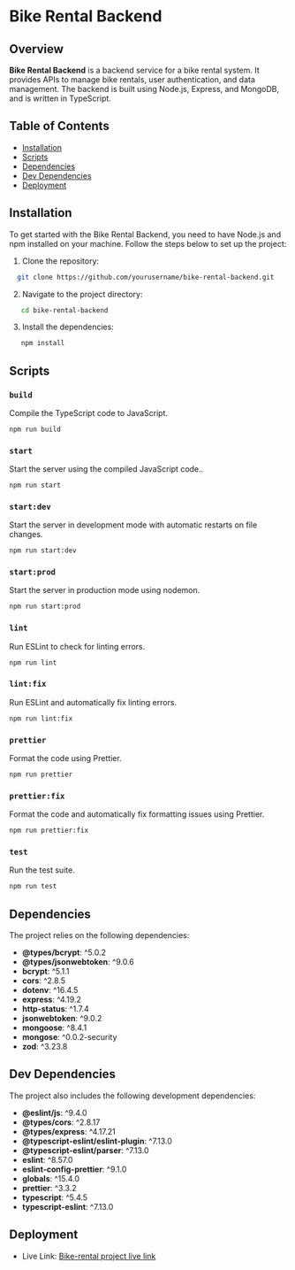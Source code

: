 # Bike Rental Backend

## Overview

**Bike Rental Backend** is a backend service for a bike rental system. It provides APIs to manage bike rentals, user authentication, and data management. The backend is built using Node.js, Express, and MongoDB, and is written in TypeScript.

## Table of Contents

- [Installation](#installation)
- [Scripts](#scripts)
- [Dependencies](#dependencies)
- [Dev Dependencies](#dev-dependencies)
- [Deployment](#deployment)

## Installation

To get started with the Bike Rental Backend, you need to have Node.js and npm installed on your machine. Follow the steps below to set up the project:

1. Clone the repository:

```bash
  git clone https://github.com/yourusername/bike-rental-backend.git
```

2. Navigate to the project directory:

```bash
   cd bike-rental-backend
```

3. Install the dependencies:

```bash
   npm install
```

## Scripts

### `build`

Compile the TypeScript code to JavaScript.

```bash
npm run build
```

### `start`

Start the server using the compiled JavaScript code..

```bash
npm run start
```

### `start:dev`

Start the server in development mode with automatic restarts on file changes.

```bash
npm run start:dev
```

### `start:prod`

Start the server in production mode using nodemon.

```bash
npm run start:prod
```

### `lint`

Run ESLint to check for linting errors.

```bash
npm run lint
```

### `lint:fix`

Run ESLint and automatically fix linting errors.

```bash
npm run lint:fix
```

### `prettier`

Format the code using Prettier.

```bash
npm run prettier
```

### `prettier:fix`

Format the code and automatically fix formatting issues using Prettier.

```bash
npm run prettier:fix
```

### `test`

Run the test suite.

```bash
npm run test
```

## Dependencies

The project relies on the following dependencies:

- **@types/bcrypt**: ^5.0.2
- **@types/jsonwebtoken**: ^9.0.6
- **bcrypt**: ^5.1.1
- **cors**: ^2.8.5
- **dotenv**: ^16.4.5
- **express**: ^4.19.2
- **http-status**: ^1.7.4
- **jsonwebtoken**: ^9.0.2
- **mongoose**: ^8.4.1
- **mongose**: ^0.0.2-security
- **zod**: ^3.23.8

## Dev Dependencies

The project also includes the following development dependencies:

- **@eslint/js**: ^9.4.0
- **@types/cors**: ^2.8.17
- **@types/express**: ^4.17.21
- **@typescript-eslint/eslint-plugin**: ^7.13.0
- **@typescript-eslint/parser**: ^7.13.0
- **eslint**: ^8.57.0
- **eslint-config-prettier**: ^9.1.0
- **globals**: ^15.4.0
- **prettier**: ^3.3.2
- **typescript**: ^5.4.5
- **typescript-eslint**: ^7.13.0

## Deployment

- Live Link: [Bike-rental project live link](https://bike-rental-backend-six.vercel.app/)

